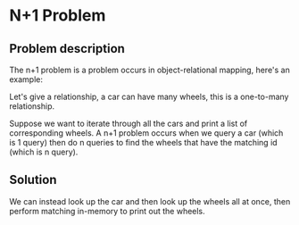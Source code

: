 # N+1 Problem

## Problem description

The n+1 problem is a problem occurs in object-relational mapping, here's an example:

Let's give a relationship, a car can have many wheels, this is a one-to-many relationship.

Suppose we want to iterate through all the cars and print a list of corresponding wheels. A n+1 problem occurs when we query a car (which is 1 query) then do n queries to find the wheels that have the matching id (which is n  query).

## Solution

We can instead look up the car and then look up the wheels all at once, then perform matching in-memory to print out the wheels.

